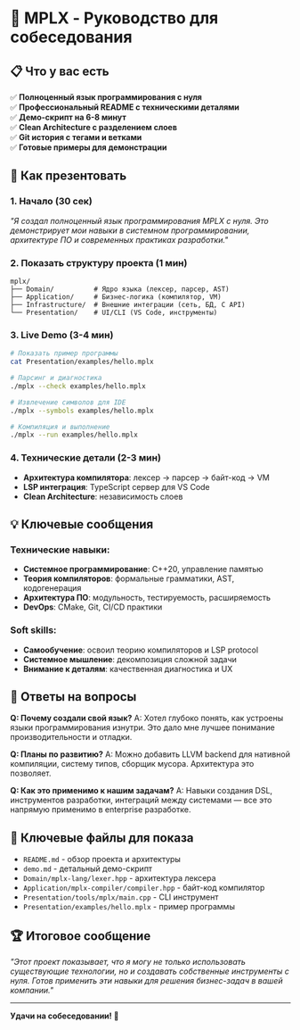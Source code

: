 # 🎯 MPLX - Руководство для собеседования

## 📋 Что у вас есть

✅ **Полноценный язык программирования с нуля**  
✅ **Профессиональный README с техническими деталями**  
✅ **Демо-скрипт на 6-8 минут**  
✅ **Clean Architecture с разделением слоев**  
✅ **Git история с тегами и ветками**  
✅ **Готовые примеры для демонстрации**

## 🚀 Как презентовать

### 1. Начало (30 сек)
*"Я создал полноценный язык программирования MPLX с нуля. Это демонстрирует мои навыки в системном программировании, архитектуре ПО и современных практиках разработки."*

### 2. Показать структуру проекта (1 мин)
```
mplx/
├── Domain/          # Ядро языка (лексер, парсер, AST)
├── Application/     # Бизнес-логика (компилятор, VM)  
├── Infrastructure/  # Внешние интеграции (сеть, БД, C API)
└── Presentation/    # UI/CLI (VS Code, инструменты)
```

### 3. Live Demo (3-4 мин)
```bash
# Показать пример программы
cat Presentation/examples/hello.mplx

# Парсинг и диагностика
./mplx --check examples/hello.mplx

# Извлечение символов для IDE
./mplx --symbols examples/hello.mplx

# Компиляция и выполнение
./mplx --run examples/hello.mplx
```

### 4. Технические детали (2-3 мин)
- **Архитектура компилятора**: лексер → парсер → байт-код → VM
- **LSP интеграция**: TypeScript сервер для VS Code
- **Clean Architecture**: независимость слоев

## 💡 Ключевые сообщения

### Технические навыки:
- **Системное программирование**: C++20, управление памятью
- **Теория компиляторов**: формальные грамматики, AST, кодогенерация
- **Архитектура ПО**: модульность, тестируемость, расширяемость
- **DevOps**: CMake, Git, CI/CD практики

### Soft skills:
- **Самообучение**: освоил теорию компиляторов и LSP protocol
- **Системное мышление**: декомпозиция сложной задачи
- **Внимание к деталям**: качественная диагностика и UX

## 🎯 Ответы на вопросы

**Q: Почему создали свой язык?**
A: Хотел глубоко понять, как устроены языки программирования изнутри. Это дало мне лучшее понимание производительности и отладки.

**Q: Планы по развитию?**
A: Можно добавить LLVM backend для нативной компиляции, систему типов, сборщик мусора. Архитектура это позволяет.

**Q: Как это применимо к нашим задачам?**
A: Навыки создания DSL, инструментов разработки, интеграций между системами — все это напрямую применимо в enterprise разработке.

## 📁 Ключевые файлы для показа

- `README.md` - обзор проекта и архитектуры
- `demo.md` - детальный демо-скрипт
- `Domain/mplx-lang/lexer.hpp` - архитектура лексера
- `Application/mplx-compiler/compiler.hpp` - байт-код компилятор
- `Presentation/tools/mplx/main.cpp` - CLI инструмент
- `Presentation/examples/hello.mplx` - пример программы

## 🏆 Итоговое сообщение

*"Этот проект показывает, что я могу не только использовать существующие технологии, но и создавать собственные инструменты с нуля. Готов применить эти навыки для решения бизнес-задач в вашей компании."*

---

**Удачи на собеседовании! 🚀**
